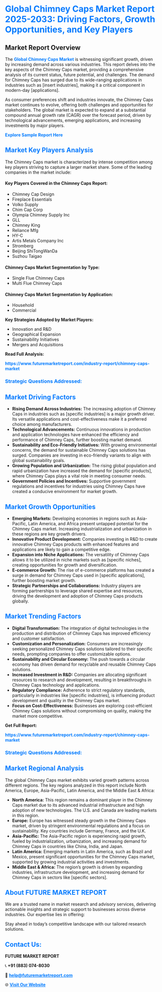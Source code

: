 <h1 style="color: #007BFF;">Global Chimney Caps Market Report 2025-2033: Driving Factors, Growth Opportunities, and Key Players</h1>

<section id="overview">
<h2>Market Report Overview</h2>
<p>The <a href="https://www.futuremarketreport.com/industry-report/chimney-caps-market" style="color: #007BFF; text-decoration: none;"><strong>Global Chimney Caps Market</strong></a> is witnessing significant growth, driven by increasing demand across various industries. This report delves into the key aspects of the Chimney Caps market, providing a comprehensive analysis of its current status, future potential, and challenges. The demand for Chimney Caps has surged due to its wide-ranging applications in industries such as [insert industries], making it a critical component in modern-day [applications].</p>
<p>As consumer preferences shift and industries innovate, the Chimney Caps market continues to evolve, offering both challenges and opportunities for stakeholders. The global market is expected to expand at a substantial compound annual growth rate (CAGR) over the forecast period, driven by technological advancements, emerging applications, and increasing investments by major players.</p>
</section>

<section id="overview">
<p><a href="https://www.futuremarketreport.com/request-sample/reportId=102605" style="color: #007BFF; text-decoration: none;"><strong>Explore Sample Report Here</strong></a></p>
</section>

<section id="key-players">
<h2 style="color: #007BFF;">Market Key Players Analysis</h2>
<p>The Chimney Caps market is characterized by intense competition among key players striving to capture a larger market share. Some of the leading companies in the market include:</p>
<h4>Key Players Covered in the Chimney Caps Report:</h4>
<ul><li>Chimney Cap Design</li><li>Fireplace Essentials</li><li>Volko Supply</li><li>Chim Cap Corp</li><li>Olympia Chimney Supply Inc</li><li>GLL</li><li>Chimney King</li><li>Reliance Mfg</li><li>HY-C</li><li>Artis Metals Company Inc</li><li>Stromberg</li><li>Beijing ShiTongWanDa</li><li>Suzhou Taigao</li></ul>
<h4>Chimney Caps Market Segmentation by Type:</h4>
<ul><li>Single Flue Chimney Caps</li><li>Multi Flue Chimney Caps</li></ul>

<h4>Chimney Caps Market Segmentation by Application:</h4>
<ul><li>Household</li><li>Commercial</li></ul>
<p><strong>Key Strategies Adopted by Market Players:</strong></p>
<ul>
<li>Innovation and R&D</li>
<li>Geographical Expansion</li>
<li>Sustainability Initiatives</li>
<li>Mergers and Acquisitions</li>
</ul>
</section>

<section>
<p><strong>Read Full Analysis: </strong></p><a href="https://www.futuremarketreport.com/industry-report/chimney-caps-market" style="color: #007BFF; text-decoration: none;"><strong>https://www.futuremarketreport.com/industry-report/chimney-caps-market</strong></a>
<h3 style="color: #007BFF;">Strategic Questions Addressed:</h3>
</section>

<section id="driving-factors">
<h2 style="color: #007BFF;">Market Driving Factors</h2>
<ul>
<li><strong>Rising Demand Across Industries:</strong> The increasing adoption of Chimney Caps in industries such as [specific industries] is a major growth driver. Its versatile applications and cost-effectiveness make it a preferred choice among manufacturers.</li>
<li><strong>Technological Advancements:</strong> Continuous innovations in production and application technologies have enhanced the efficiency and performance of Chimney Caps, further boosting market demand.</li>
<li><strong>Sustainability and Eco-Friendly Initiatives:</strong> With growing environmental concerns, the demand for sustainable Chimney Caps solutions has surged. Companies are investing in eco-friendly variants to align with global sustainability goals.</li>
<li><strong>Growing Population and Urbanization:</strong> The rising global population and rapid urbanization have increased the demand for [specific products], where Chimney Caps plays a vital role in meeting consumer needs.</li>
<li><strong>Government Policies and Incentives:</strong> Supportive government regulations and incentives for industries using Chimney Caps have created a conducive environment for market growth.</li>
</ul>
</section>

<section id="growth-opportunities">
<h2 style="color: #007BFF;">Market Growth Opportunities</h2>
<ul>
<li><strong>Emerging Markets:</strong> Developing economies in regions such as Asia-Pacific, Latin America, and Africa present untapped potential for the Chimney Caps market. Increasing industrialization and urbanization in these regions are key growth drivers.</li>
<li><strong>Innovative Product Development:</strong> Companies investing in R&D to create innovative Chimney Caps products with enhanced features and applications are likely to gain a competitive edge.</li>
<li><strong>Expansion into Niche Applications:</strong> The versatility of Chimney Caps allows it to be utilized in niche markets such as [specific niches], creating opportunities for growth and diversification.</li>
<li><strong>E-commerce Growth:</strong> The rise of e-commerce platforms has created a surge in demand for Chimney Caps used in [specific applications], further boosting market growth.</li>
<li><strong>Strategic Partnerships and Collaborations:</strong> Industry players are forming partnerships to leverage shared expertise and resources, driving the development and adoption of Chimney Caps products globally.</li>
</ul>
</section>

<section id="trending-factors">
<h2 style="color: #007BFF;">Market Trending Factors</h2>
<ul>
<li><strong>Digital Transformation:</strong> The integration of digital technologies in the production and distribution of Chimney Caps has improved efficiency and customer satisfaction.</li>
<li><strong>Customization and Personalization:</strong> Consumers are increasingly seeking personalized Chimney Caps solutions tailored to their specific needs, prompting companies to offer customizable options.</li>
<li><strong>Sustainability and Circular Economy:</strong> The push towards a circular economy has driven demand for recyclable and reusable Chimney Caps solutions.</li>
<li><strong>Increased Investment in R&D:</strong> Companies are allocating significant resources to research and development, resulting in breakthroughs in Chimney Caps technology and applications.</li>
<li><strong>Regulatory Compliance:</strong> Adherence to strict regulatory standards, particularly in industries like [specific industries], is influencing product development and quality in the Chimney Caps market.</li>
<li><strong>Focus on Cost-Effectiveness:</strong> Businesses are exploring cost-efficient Chimney Caps solutions without compromising on quality, making the market more competitive.</li>
</ul>
</section>

<section>
<p><strong>Get Full Report: </strong></p><a href="https://www.futuremarketreport.com/industry-report/chimney-caps-market" style="color: #007BFF; text-decoration: none;"><strong>https://www.futuremarketreport.com/industry-report/chimney-caps-market</strong></a>
<h3 style="color: #007BFF;">Strategic Questions Addressed:</h3>
</section>


<section id="regional-analysis">
<h2 style="color: #007BFF;">Market Regional Analysis</h2>
<p>The global Chimney Caps market exhibits varied growth patterns across different regions. The key regions analyzed in this report include North America, Europe, Asia-Pacific, Latin America, and the Middle East & Africa:</p>
<ul>
<li><strong>North America:</strong> This region remains a dominant player in the Chimney Caps market due to its advanced industrial infrastructure and high adoption of new technologies. The U.S. and Canada are leading markets in this region.</li>
<li><strong>Europe:</strong> Europe has witnessed steady growth in the Chimney Caps market, driven by stringent environmental regulations and a focus on sustainability. Key countries include Germany, France, and the U.K.</li>
<li><strong>Asia-Pacific:</strong> The Asia-Pacific region is experiencing rapid growth, fueled by industrialization, urbanization, and increasing demand for Chimney Caps in countries like China, India, and Japan.</li>
<li><strong>Latin America:</strong> Emerging markets in Latin America, such as Brazil and Mexico, present significant opportunities for the Chimney Caps market, supported by growing industrial activities and investments.</li>
<li><strong>Middle East & Africa:</strong> The region’s growth is driven by expanding industries, infrastructure development, and increasing demand for Chimney Caps in sectors like [specific sectors].</li>
</ul>
</section>

<footer>
<h2 style="color: #007BFF;">About FUTURE MARKET REPORT</h2>
<p>We are a trusted name in market research and advisory services, delivering actionable insights and strategic support to businesses across diverse industries. Our expertise lies in offering:</p>

<p>Stay ahead in today’s competitive landscape with our tailored research solutions.</p>

<h2 style="color: #007BFF;">Contact Us:</h2>
<p><strong>FUTURE MARKET REPORT</strong></p>
<p>📞 <strong>+91 (883) 074-8030</strong></p>
<p>📧 <strong><a href="mailto:help@futuremarketreport.com" style="color: #007BFF;">help@futuremarketreport.com</a></strong></p>
<p>🌐 <strong><a href="https://www.futuremarketreport.com/" style="color: #007BFF;">Visit Our Website</a></strong></p>
</footer>